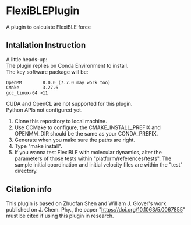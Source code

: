# FlexiBLEPlugin
A plugin to calculate FlexiBLE force

## Intallation Instruction
A little heads-up:  
The plugin replies on Conda Environment to install.  
The key software package will be:  

    OpenMM        8.0.0 (7.7.0 may work too) 
    CMake         3.27.6  
    gcc_linux-64 >11  

CUDA and OpenCL are not supported for this plugin.  
Python APIs not configured yet. 

1. Clone this repository to local machine. 
2. Use CCMake to configure, the CMAKE_INSTALL_PREFIX and OPENMM_DIR should be the same as your CONDA_PREFIX.
3. Generate when you make sure the paths are right.
4. Type "make install". 
5. If you wanna test FlexiBLE with molecular dynamics, alter the parameters of those tests within "platform/references/tests". The sample initial coordination and initial velocity files are within the "test" directory. 

## Citation info
This plugin is based on Zhuofan Shen and William J. Glover's work published on J. Chem. Phy., the paper "https://doi.org/10.1063/5.0067855" must be cited if using this plugin in research. 



